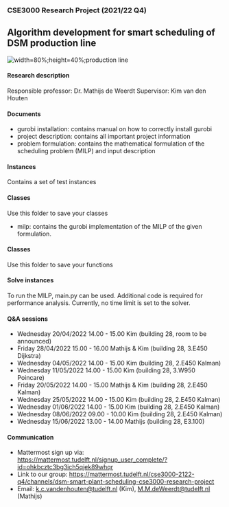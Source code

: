 ### CSE3000 Research Project (2021/22 Q4)

Algorithm development for smart scheduling of DSM production line
---
![width=80%;height=40%;production line](https://projectforum.tudelft.nl/system/images/files/000/000/604/original/Batch.png?1643732437)

#### Research description

Responsible professor: Dr. Mathijs de Weerdt
Supervisor: Kim van den Houten

#### Documents
* gurobi installation: contains manual on how to correctly install gurobi 
* project description: contains all important project information
* problem formulation: contains the mathematical formulation of the scheduling problem (MILP) and input description

#### Instances
Contains a set of test instances 

#### Classes
Use this folder to save your classes
* milp: contains the gurobi implementation of the MILP of the given formulation. 

#### Classes
Use this folder to save your functions

#### Solve instances 
To run the MILP, main.py can be used. Additional code is required for performance analysis. Currently, no time limit is set to the solver.

#### Q&A sessions
* Wednesday 20/04/2022 14.00 - 15.00 Kim           (building 28, room to be announced)
* Friday    28/04/2022 15.00 - 16.00 Mathijs & Kim (building 28, 3.E450 Dijkstra)
* Wednesday 04/05/2022 14.00 - 15.00 Kim           (building 28, 2.E450 Kalman)
* Wednesday 11/05/2022 14.00 - 15.00 Kim           (building 28, 3.W950 Poincare)
* Friday    20/05/2022 14.00 - 15.00 Mathijs & Kim (building 28, 2.E450 Kalman)
* Wednesday 25/05/2022 14.00 - 15.00 Kim           (building 28, 2.E450 Kalman)
* Wednesday 01/06/2022 14.00 - 15.00 Kim           (building 28, 2.E450 Kalman)
* Wednesday 08/06/2022 09.00 - 10.00 Kim           (building 28, 2.E450 Kalman)
* Wednesday 15/06/2022 13.00 - 14.00 Mathijs       (building 28, E3.100)

#### Communication
* Mattermost sign up via: https://mattermost.tudelft.nl/signup_user_complete/?id=ohkbcztc3bg3ich5qjek89whqr
* Link to our group: https://mattermost.tudelft.nl/cse3000-2122-q4/channels/dsm-smart-plant-scheduling-cse3000-research-project  
* Email: k.c.vandenhouten@tudelft.nl (Kim), M.M.deWeerdt@tudelft.nl (Mathijs)
